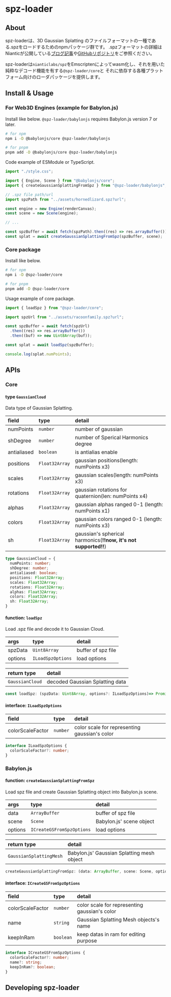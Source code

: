 # spz-loader

## About

spz-loaderは、3D Gaussian Splatting のファイルフォーマットの一種である.spzをロードするためのnpmパッケージ群です。
.spzフォーマットの詳細はNianticが公開している[ブログ記事](https://scaniverse.com/news/spz-gaussian-splat-open-source-file-format)や[GitHubリポジトリ](https://github.com/nianticlabs/spz)をご参照ください。

spz-loaderは`nianticlabs/spz`をEmscriptenによってwasm化し、それを用いた純粋なデコード機能を有する`@spz-loader/core`と
それに依存する各種プラットフォーム向けのローダパッケージを提供します。

## Install & Usage

### For Web3D Engines (example for Babylon.js)

Install like below. `@spz-loader/babylonjs` requires Babylon.js version 7 or later.

```sh
# for npm
npm i -D @babylonjs/core @spz-loader/babylonjs

# for pnpm
pnpm add -D @babylonjs/core @spz-loader/babylonjs
```

Code example of ESModule or TypeScript.


```ts
import "./style.css";

import { Engine, Scene } from "@babylonjs/core";
import { createGaussianSplattingFromSpz } from "@spz-loader/babylonjs";

// .spz file path/url
import spzPath from "../assets/hornedlizard.spz?url";

const engine = new Engine(renderCanvas);
const scene = new Scene(engine);

// ...

const spzBuffer = await fetch(spzPath).then((res) => res.arrayBuffer());
const splat = await createGaussianSplattingFromSpz(spzBuffer, scene);
```

### Core package

Install like below.

```sh
# for npm
npm i -D @spz-loader/core

# for pnpm
pnpm add -D @spz-loader/core
```

Usage example of core package.

```ts
import { loadSpz } from "@spz-loader/core";

import spzUrl from "../assets/racoonfamily.spz?url";

const spzBuffer = await fetch(spzUrl)
  .then((res) => res.arrayBuffer())
  .then((buf) => new Uint8Array(buf));

const splat = await loadSpz(spzBuffer);

console.log(splat.numPoints);
```

## APIs

### Core

#### type `GaussianCloud`

Data type of Gaussian Splatting.

| field       | type           | detail                                                          |
| :---------- | :------------- | :-------------------------------------------------------------- |
| numPoints   | `number`       | number of gaussian                                              |
| shDegree    | `number`       | number of Sperical Harmonics degree                             |
| antialiased | `boolean`      | is antialias enable                                             |
| positions   | `Float32Array` | gaussian positions(length: numPoints x3)                        |
| scales      | `Float32Array` | gaussian scales(length: numPoints x3)                           |
| rotations   | `Float32Array` | gaussian rotations for quaternion(len: numPoints x4)            |
| alphas      | `Float32Array` | gaussian alphas ranged 0-1 (length: numPoints x1)               |
| colors      | `Float32Array` | gaussian colors ranged 0-1 (length: numPoints x3)               |
| sh          | `Float32Array` | gaussian's spherical harmonics(**!!now, it's not supported!!**) |

```ts
type GaussianCloud = {
  numPoints: number;
  shDegree: number;
  antialiased: boolean;
  positions: Float32Array;
  scales: Float32Array;
  rotations: Float32Array;
  alphas: Float32Array;
  colors: Float32Array;
  sh: Float32Array;
}
```

#### function: `loadSpz`

Load .spz file and decode it to Gaussian Cloud.

| args    | type              | detail             |
| :------ | :---------------- | :----------------- |
| spzData | `Uint8Array`      | buffer of spz file |
| options | `ILoadSpzOptions` | load options       |

| return type     | detail                          |
| :-------------- | :------------------------------ |
| `GaussianCloud` | decoded Gaussian Splatting data |

```ts
const loadSpz: (spzData: Uint8Array, options?: ILoadSpzOptions)=> Promise<GaussianCloud>;
```

#### interface: `ILoadSpzOptions`

| field            | type     | detail                                        |
| :--------------- | :------- | :-------------------------------------------- |
| colorScaleFactor | `number` | color scale for representing gaussian's color |

```ts
interface ILoadSpzOptions {
  colorScaleFactor?: number;
}
```

### Babylon.js

#### function: `createGaussianSplattingFromSpz`

Load spz file and create Gaussian Splatting object into Babylon.js scene.

| args    | type                      | detail                   |
| :------ | :------------------------ | :----------------------- |
| data    | `ArrayBuffer`             | buffer of spz file       |
| scene   | `Scene`                   | Babylon.js' scene object |
| options | `ICreateGSFromSpzOptions` | load options             |

| return type             | detail                                     |
| :---------------------- | :----------------------------------------- |
| `GaussianSplattingMesh` | Babylon.js' Gaussian Splatting mesh object |

```ts
createGaussianSplattingFromSpz: (data: ArrayBuffer, scene: Scene, options?: ICreateGSFromSpzOptions) => Promise<GaussianSplattingMesh>;
```

#### interface: `ICreateGSFromSpzOptions`

| field            | type      | detail                                        |
| :--------------- | :-------- | :-------------------------------------------- |
| colorScaleFactor | `number`  | color scale for representing gaussian's color |
| name             | `string`  | Gaussian Splatting Mesh objects's name        |
| keepInRam        | `boolean` | keep datas in ram for editing purpose         |

```ts
interface ICreateGSFromSpzOptions {
  colorScaleFactor?: number;
  name?: string;
  keepInRam?: boolean;
}
```

## Developing spz-loader
